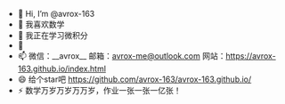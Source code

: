 - 👋 Hi, I’m @avrox-163
- 👀 我喜欢数学
- 🌱 我正在学习微积分
- 💞️ 
- 📫 微信：\_\_avrox\_\_ 邮箱：avrox-me@outlook.com 网站：https://avrox-163.github.io/index.html
- 😄 给个star吧 https://github.com/avrox-163/avrox-163.github.io/
- ⚡ 数学万岁万岁万万岁，作业一张一张一亿张！

<!---
avrox-163/avrox-163 is a ✨ special ✨ repository because its `README.md` (this file) appears on your GitHub profile.
You can click the Preview link to take a look at your changes.
--->
